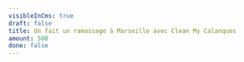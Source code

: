 ```yaml
---
visibleInCms: true
draft: false
title: On fait un ramassage à Marseille avec Clean My Calanques
amount: 500
done: false
---
```

